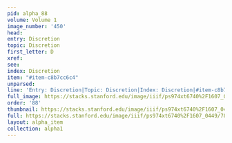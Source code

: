 ```yaml
---
pid: alpha_88
volume: Volume 1
image_number: '450'
head: 
entry: Discretion
topic: Discretion
first_letter: D
xref: 
see: 
index: Discretion
item: "#item-c8b7cc6c4"
unparsed: 
line: 'Entry: Discretion|Topic: Discretion|Index: Discretion|#item-c8b7cc6c4'
full_image: https://stacks.stanford.edu/image/iiif/ps974xt6740%2F1607_0449/full/full/0/default.jpg
order: '88'
thumbnail: https://stacks.stanford.edu/image/iiif/ps974xt6740%2F1607_0449/full/100,/0/default.jpg
full: https://stacks.stanford.edu/image/iiif/ps974xt6740%2F1607_0449/784,2773,2916,220/full/0/default.jpg
layout: alpha_item
collection: alpha1
---
```

